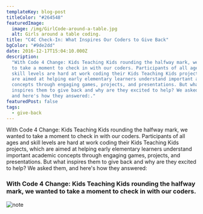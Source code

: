 ```yaml
---
templateKey: blog-post
titleColor: "#264548"
featuredImage:
  image: /img/GirlCode-around-a-table.jpg
  alt: Girls around a table coding.
title: "C4C Check-In: What Inspires Our Coders to Give Back"
bgColor: "#9de2dd"
date: 2016-12-17T15:04:10.000Z
description:
  "With Code 4 Change: Kids Teaching Kids rounding the halfway mark, we wanted
  to take a moment to check in with our coders. Participants of all ages and
  skill levels are hard at work coding their Kids Teaching Kids projects, which
  are aimed at helping early elementary learners understand important academic
  concepts through engaging games, projects, and presentations. But what
  inspires them to give back and why are they excited to help? We asked them,
  and here's how they answered:."
featuredPost: false
tags:
  - give-back
---
```


With Code 4 Change: Kids Teaching Kids rounding the halfway mark, we wanted to
take a moment to check in with our coders. Participants of all ages and skill
levels are hard at work coding their Kids Teaching Kids projects, which are
aimed at helping early elementary learners understand important academic
concepts through engaging games, projects, and presentations. But what inspires
them to give back and why are they excited to help? We asked them, and here's
how they answered:

### With Code 4 Change: Kids Teaching Kids rounding the halfway mark, we wanted to take a moment to check in with our coders.

![note](/img/accomplished.jpg)
